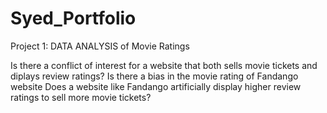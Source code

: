 # Syed_Portfolio

Project 1: DATA ANALYSIS of Movie Ratings

Is there a conflict of interest for a website that both sells movie tickets and diplays review ratings?
Is there a bias in the movie rating of Fandango website
Does a website like Fandango artificially display higher review ratings to sell more movie tickets?
